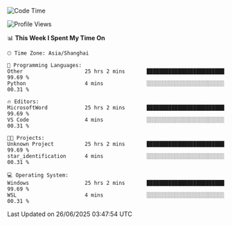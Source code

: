 <!--START_SECTION:waka-->
![Code Time](http://img.shields.io/badge/Code%20Time-3%2C022%20hrs%202%20mins-blue)

![Profile Views](http://img.shields.io/badge/Profile%20Views-0-blue)

📊 **This Week I Spent My Time On** 

```text
🕑︎ Time Zone: Asia/Shanghai

💬 Programming Languages: 
Other                    25 hrs 2 mins       █████████████████████████   99.69 % 
Python                   4 mins              ░░░░░░░░░░░░░░░░░░░░░░░░░   00.31 % 

🔥 Editors: 
MicrosoftWord            25 hrs 2 mins       █████████████████████████   99.69 % 
VS Code                  4 mins              ░░░░░░░░░░░░░░░░░░░░░░░░░   00.31 % 

🐱‍💻 Projects: 
Unknown Project          25 hrs 2 mins       █████████████████████████   99.69 % 
star_identification      4 mins              ░░░░░░░░░░░░░░░░░░░░░░░░░   00.31 % 

💻 Operating System: 
Windows                  25 hrs 2 mins       █████████████████████████   99.69 % 
WSL                      4 mins              ░░░░░░░░░░░░░░░░░░░░░░░░░   00.31 % 
```


 Last Updated on 26/06/2025 03:47:54 UTC
<!--END_SECTION:waka-->
